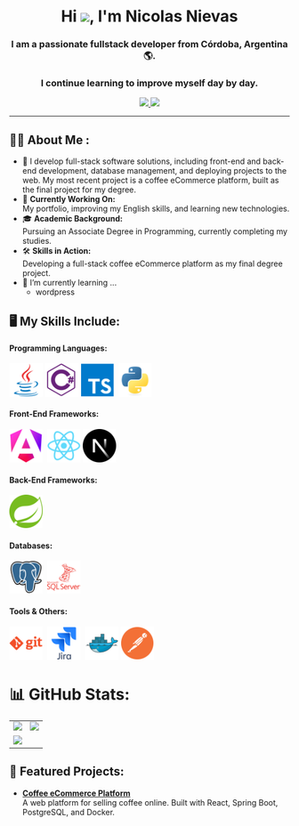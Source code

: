 <div id="header" align="center">
    <h1 align="center">Hi  <img src="https://media.giphy.com/media/hvRJCLFzcasrR4ia7z/giphy.gif" width="30px">, I'm Nicolas Nievas</h1>
    <h3 align="center">I am a passionate fullstack developer from Córdoba, Argentina 🌎.</h3>
    <h3 align="center">I continue learning to improve myself day by day.</h3>
    <div align="center"> 
  <a href="mailto:nicoonievas7@gmail.com">
    <img src="https://img.shields.io/badge/Gmail-333333?style=for-the-badge&logo=gmail&logoColor=red" />
  </a>
  <a href="https://linkedin.com/in/nievas-nicolas/" target="_blank">
    <img src="https://img.shields.io/badge/LinkedIn-0077B5?style=for-the-badge&logo=linkedin&logoColor=white" target="_blank" />
  </a>
</div>
</div>

---

<h2>👨‍💻 About Me : </h2>

- 📝 I develop full-stack software solutions, including front-end and back-end development, database management, and deploying projects to the web. My most recent project is a coffee eCommerce platform, built as the final project for my degree.
- 🔭 **Currently Working On:**  
   My portfolio, improving my English skills, and learning new technologies.
- 🎓 **Academic Background:**  
   Pursuing an Associate Degree in Programming, currently completing my studies.
- 🛠️ **Skills in Action:**  
   Developing a full-stack coffee eCommerce platform as my final degree project.
- 🌱 I’m currently learning ...
  - wordpress



## 🖥️ My Skills Include:

#### Programming Languages:
<div aling="left">
    <img src="https://github.com/devicons/devicon/blob/master/icons/java/java-original.svg" title="Java" alt="Java" width="60" height="60"/>
    <img src="https://github.com/devicons/devicon/blob/master/icons/csharp/csharp-line.svg" title="Csharp" alt="Csharp" width="60" height="60"/>
    <img src="https://github.com/devicons/devicon/blob/master/icons/typescript/typescript-plain.svg" title="Typescript" alt="Typescript" width="60" height="60"/>&nbsp;
    <img src="https://github.com/devicons/devicon/blob/master/icons/python/python-original.svg" title="Python" **alt="Python" width="60" height="60"/>
</div>

#### Front-End Frameworks:
<div aling="left">
    <img src="https://github.com/devicons/devicon/blob/master/icons/angular/angular-original.svg" title="Angular" alt="Angular" width="60" height="60"/>&nbsp;
    <img src="https://github.com/devicons/devicon/blob/master/icons/react/react-original.svg" title="React" **alt="React" width="60" height="60"/>
    <img src="https://github.com/devicons/devicon/blob/master/icons/nextjs/nextjs-original.svg" title="NextJs" **alt="NextJs" width="60" height="60"/>
</div>

#### Back-End Frameworks:
<div aling="left">
    <img src="https://github.com/devicons/devicon/blob/master/icons/spring/spring-original.svg" title="Spring" alt="Spring" width="60" height="60"/>
</div>

#### Databases:
<div aling="left">
    <img src="https://github.com/devicons/devicon/blob/master/icons/postgresql/postgresql-original.svg" title="PostgreSQL" alt="PostgreSQL" width="60" height="60"/>&nbsp;
    <img src="https://github.com/devicons/devicon/blob/master/icons/microsoftsqlserver/microsoftsqlserver-plain-wordmark.svg" title="SQLServer" **alt="SQLServer" width="60" height="60"/>
</div>

#### Tools & Others:
<div aling="left">
    <img src="https://github.com/devicons/devicon/blob/master/icons/git/git-plain-wordmark.svg" title="Git" alt="Git" width="60" height="60"/>&nbsp;
    <img src="https://github.com/devicons/devicon/blob/master/icons/jira/jira-original-wordmark.svg" title="Jira" alt="Jira" width="60" height="60"/>&nbsp;
    <img src="https://github.com/devicons/devicon/blob/master/icons/docker/docker-original.svg" title="Docker" alt="Docker" width="60" height="60"/>
    <img src="https://github.com/devicons/devicon/blob/master/icons/postman/postman-original.svg" title="Postman" alt="Postman" width="60" height="60"/>
</div>


# 📊 GitHub Stats:

<table>
  <tr>
    <td>
      <img src="https://github-readme-stats.vercel.app/api?username=NicolasNievas&theme=dark&hide_border=false">
    </td>
    <td>
      <img src="https://camo.githubusercontent.com/6815d8d1c4dd62b5e9c34011a5c976edfc2bcf8f39b343547f2dc427af195067/68747470733a2f2f6769746875622d726561646d652d73747265616b2d73746174732e6865726f6b756170702e636f6d2f3f757365723d4e69636f6c61734e6965766173267468656d653d6461726b26686964655f626f726465723d66616c7365">
    </td>
  </tr>
  <tr>
    <td colspan="2">
      <img src="https://github-readme-stats.vercel.app/api/top-langs/?username=NicolasNievas&theme=dark&hide_border=false&include_all_commits=true&count_private=true&layout=compact">
    </td>
  </tr>
</table>



## 🚀 Featured Projects:

- **[Coffee eCommerce Platform](https://github.com/NicolasNievas/Tesis-UTN)**  
  A web platform for selling coffee online. Built with React, Spring Boot, PostgreSQL, and Docker.


    


<!--
**NicolasNievas/NicolasNievas** is a ✨ _special_ ✨ repository because its `README.md` (this file) appears on your GitHub profile.
Here are some ideas to get you started:

- 🔭 I’m currently working on ...
- 🌱 I’m currently learning ...
- 👯 I’m looking to collaborate on ...
- 🤔 I’m looking for help with ...
- 💬 Ask me about ...
- 📫 How to reach me: ...
- 😄 Pronouns: ...
- ⚡ Fun fact: ...
  
        <img src="https://img.shields.io/badge/Git-F05032?style=for-the-badge&logo=git&logoColor=white">
        <img src="https://img.shields.io/badge/jira-%230A0FFF.svg?style=for-the-badge&logo=jira&logoColor=white">

        stats
        ![](https://github-readme-streak-stats.herokuapp.com/?user=NicolasNievas&theme=material-palenight&hide_border=false&include_all_commits=true&count_private=true)
![](https://github-readme-stats.vercel.app/api?username=NicolasNievas&show_icons=true&theme=tokyonight&hide_border=true&locale=en)

--

About 

- 🔭 **Currently Working On:**  
   My portfolio, improving my English skills, and learning new technologies.  
- 🎓 **Academic Background:**  
   Pursuing an Associate Degree in Programming, currently completing my studies.  
- 🛠️ **Skills in Action:**  
   Developing a full-stack coffee eCommerce platform as my final degree project.
- 🎓 I am a student pursuing an Associate Degree in Programming and am currently completing my studies. I am expanding my knowledge in both front-end and back-end development. I am passionate about learning and creating new, productive, innovative, and creative solutions.

------

<div align="left">
    <h4>Languages </h4>
    <div>
        <img src="https://github.com/devicons/devicon/blob/master/icons/angular/angular-original.svg" title="Angular" alt="Angular" width="60" height="60"/>&nbsp;
        <img src="https://github.com/devicons/devicon/blob/master/icons/typescript/typescript-plain.svg" title="Typescript" alt="Typescript" width="60" height="60"/>&nbsp;
        <img src="https://github.com/devicons/devicon/blob/master/icons/react/react-original.svg" title="React" **alt="React" width="60" height="60"/>
        <img src="https://github.com/devicons/devicon/blob/master/icons/nextjs/nextjs-original.svg" title="NextJs" **alt="NextJs" width="60" height="60"/>
        <img src="https://github.com/devicons/devicon/blob/master/icons/postgresql/postgresql-original.svg" title="PostgreSQL" alt="PostgreSQL" width="60" height="60"/>&nbsp;
        <img src="https://github.com/devicons/devicon/blob/master/icons/microsoftsqlserver/microsoftsqlserver-plain-wordmark.svg" title="Git" **alt="Git" width="60" height="60"/>
        <img src="https://github.com/devicons/devicon/blob/master/icons/java/java-original.svg" title="Java" alt="Java" width="60" height="60"/>
        <img src="https://github.com/devicons/devicon/blob/master/icons/spring/spring-original.svg" title="Spring" alt="Spring" width="60" height="60"/>
        <img src="https://github.com/devicons/devicon/blob/master/icons/csharp/csharp-line.svg" title="Csharp" alt="Csharp" width="60" height="60"/>
        <img src="https://github.com/devicons/devicon/blob/master/icons/python/python-original.svg" title="Git" **alt="Git" width="60" height="60"/>
      </div>
</div> 

<div aling="left">
    <h4> Other Tools and Technologies</h4>
    <div>
        <img src="https://github.com/devicons/devicon/blob/master/icons/git/git-plain-wordmark.svg" title="Angular" alt="Angular" width="60" height="60"/>&nbsp;
        <img src="https://github.com/devicons/devicon/blob/master/icons/jira/jira-original-wordmark.svg" title="Angular" alt="Angular" width="60" height="60"/>&nbsp;
        <img src="https://github.com/devicons/devicon/blob/master/icons/docker/docker-original.svg" title="Docker" alt="Docker" width="60" height="60"/>
    </div>
</div>

  
-->
